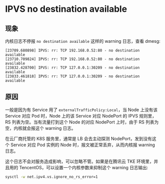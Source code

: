 # IPVS no destination available

## 现象

内核日志不停报 `no destination available` 这样的 warning 日志，查看 dmesg:

```log
[23709.680898] IPVS: rr: TCP 192.168.0.52:80 - no destination available
[23710.709824] IPVS: rr: TCP 192.168.0.52:80 - no destination available
[23832.428700] IPVS: rr: TCP 127.0.0.1:30209 - no destination available
[23833.461818] IPVS: rr: TCP 127.0.0.1:30209 - no destination available
```

## 原因

一般是因为有 Service 用了 `externalTrafficPolicy:Local`，当 Node 上没有该 Service 对应 Pod 时，Node 上的该 Service 对应 NodePort 的 IPVS 规则里，RS 列表为空。当有流量打到这个 Node 的对应 NodePort 上时，由于 RS 列表为空，内核就会报这个 warning 日志。

在云厂商托管的 K8S 服务里，通常是 LB 会去主动探测 NodePort，发到没有这个 Service 对应 Pod 实例的 Node 时，报文被正常丢弃，从而内核报 warning 日志。

这个日志不会对服务造成影响，可以忽略不管。如果是在腾讯云 TKE 环境里，并且用的 TencentOS，可以设置一个内核参数来抑制这个 warning 日志输出:

```bash
sysctl -w net.ipv4.vs.ignore_no_rs_error=1
```